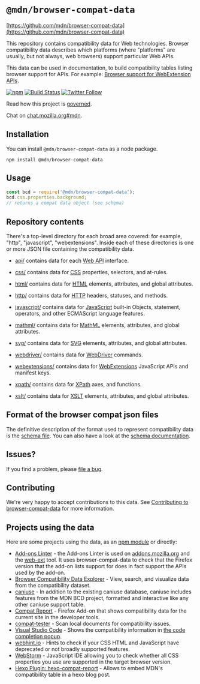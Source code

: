 # `@mdn/browser-compat-data`

[https://github.com/mdn/browser-compat-data](https://github.com/mdn/browser-compat-data)

This repository contains compatibility data for Web technologies.
Browser compatibility data describes which platforms (where "platforms" are
usually, but not always, web browsers) support particular Web APIs.

This data can be used in documentation, to build compatibility tables listing
browser support for APIs. For example:
[Browser support for WebExtension APIs](https://developer.mozilla.org/en-US/Add-ons/WebExtensions/Browser_support_for_JavaScript_APIs).

[![npm](https://img.shields.io/npm/v/@mdn/browser-compat-data.svg)](https://www.npmjs.com/package/@mdn/browser-compat-data)
[![Build Status](https://travis-ci.org/mdn/browser-compat-data.svg?branch=master)](https://travis-ci.org/mdn/browser-compat-data)
[![Twitter Follow](https://img.shields.io/twitter/follow/mozdevnet.svg?style=social&label=Follow&style=plastic)](https://twitter.com/MozDevNet)

Read how this project is [governed](https://github.com/mdn/browser-compat-data/blob/master/GOVERNANCE.md).

Chat on [chat.mozilla.org#mdn](https://chat.mozilla.org/#/room/#mdn:mozilla.org).

## Installation

You can install `@mdn/browser-compat-data` as a node package.

```
npm install @mdn/browser-compat-data
```

## Usage

```js
const bcd = require('@mdn/browser-compat-data');
bcd.css.properties.background;
// returns a compat data object (see schema)
```

## Repository contents

There's a top-level directory for each broad area covered: for example, "http",
"javascript", "webextensions". Inside each of these directories is one or more
JSON file containing the compatibility data.

- [api/](https://github.com/mdn/browser-compat-data/tree/master/api) contains data for each [Web API](https://developer.mozilla.org/en-US/docs/Web/API) interface.

- [css/](https://github.com/mdn/browser-compat-data/tree/master/css) contains data for [CSS](https://developer.mozilla.org/en-US/docs/Web/CSS) properties, selectors, and at-rules.

- [html/](https://github.com/mdn/browser-compat-data/tree/master/html) contains data for
  [HTML](https://developer.mozilla.org/en-US/docs/Web/HTML) elements, attributes, and global attributes.

- [http/](https://github.com/mdn/browser-compat-data/tree/master/http) contains data for [HTTP](https://developer.mozilla.org/en-US/docs/Web/HTTP) headers, statuses, and methods.

- [javascript/](https://github.com/mdn/browser-compat-data/tree/master/javascript) contains data for [JavaScript](https://developer.mozilla.org/en-US/docs/Web/JavaScript) built-in Objects, statement, operators, and other ECMAScript language features.

- [mathml/](https://github.com/mdn/browser-compat-data/tree/master/mathml) contains data for [MathML](https://developer.mozilla.org/docs/Web/MathML) elements, attributes, and global attributes.

- [svg/](https://github.com/mdn/browser-compat-data/tree/master/svg) contains data for [SVG](https://developer.mozilla.org/en-US/docs/Web/SVG) elements, attributes, and global attributes.

- [webdriver/](https://github.com/mdn/browser-compat-data/tree/master/webdriver) contains data for [WebDriver](https://developer.mozilla.org/en-US/docs/Web/WebDriver) commands.

- [webextensions/](https://github.com/mdn/browser-compat-data/tree/master/webextensions) contains data for [WebExtensions](https://developer.mozilla.org/en-US/Add-ons/WebExtensions) JavaScript APIs and manifest keys.

- [xpath/](https://github.com/mdn/browser-compat-data/tree/master/xpath) contains data for [XPath](https://developer.mozilla.org/docs/Web/XPath) axes, and functions.

- [xslt/](https://github.com/mdn/browser-compat-data/tree/master/xslt) contains data for [XSLT](https://developer.mozilla.org/docs/Web/XSLT) elements, attributes, and global attributes.

## Format of the browser compat json files

The definitive description of the format used to represent compatibility data is the [schema file](https://github.com/mdn/browser-compat-data/blob/master/schemas/compat-data.schema.json).
You can also have a look at the [schema documentation](https://github.com/mdn/browser-compat-data/blob/master/schemas/compat-data-schema.md).

## Issues?

If you find a problem, please [file a bug](https://github.com/mdn/browser-compat-data/issues/new).

## Contributing

We're very happy to accept contributions to this data. See [Contributing to browser-compat-data](/docs/contributing.md) for more information.

## Projects using the data

Here are some projects using the data, as an [npm module](https://www.npmjs.com/browse/depended/@mdn/browser-compat-data) or directly:

- [Add-ons Linter](https://github.com/mozilla/addons-linter) - the Add-ons Linter is used on [addons.mozilla.org](https://addons.mozilla.org/) and the [web-ext](https://github.com/mozilla/web-ext/) tool. It uses browser-compat-data to check that the Firefox version that the add-on lists support for does in fact support the APIs used by the add-on.
- [Browser Compatibility Data Explorer](https://github.com/connorshea/mdn-compat-data-explorer) - View, search, and visualize data from the compatibility dataset.
- [caniuse](https://caniuse.com/) - In addition to the existing caniuse database, caniuse includes features from the MDN BCD project, formatted and interactive like any other caniuse support table.
- [Compat Report](https://addons.mozilla.org/en-US/firefox/addon/compat-report/) - Firefox Add-on that shows compatibility data for the current site in the developer tools.
- [compat-tester](https://github.com/SphinxKnight/compat-tester) - Scan local documents for compatibility issues.
- [Visual Studio Code](https://code.visualstudio.com) - Shows the compatibility information in [the code completion popup](https://code.visualstudio.com/updates/v1_25#_improved-accuracy-of-browser-compatibility-data).
- [webhint.io](https://webhint.io/docs/user-guide/hints/hint-compat-api/) - Hints to check if your CSS HTML and JavaScript have deprecated or not broadly supported features.
- [WebStorm](https://www.jetbrains.com/webstorm/whatsnew/#v2019-1-html-and-css) - JavaScript IDE allowing you to check whether all CSS properties you use are supported in the target browser version.
- [Hexo Plugin: hexo-compat-report](https://github.com/TimDaub/hexo-compat-report) - Allows to embed MDN's compatibility table in a hexo blog post.
